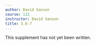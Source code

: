 ```yaml
---
author: David Sanson
course: 112
instructor: David Sanson
title: 3.6-7
...
```


This supplement has not yet been written.
